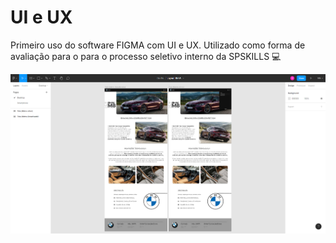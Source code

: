# UI e UX
Primeiro uso do software FIGMA com UI e UX. Utilizado como forma de avaliação para o para o processo seletivo interno da SPSKILLS 💻

<img src="./Desenvolvimento.png">
